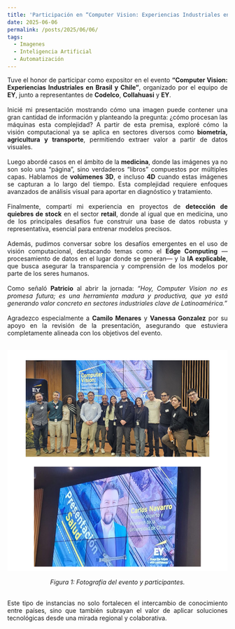 ```yaml
---
title: 'Participación en “Computer Vision: Experiencias Industriales en Brasil y Chile”'
date: 2025-06-06
permalink: /posts/2025/06/06/
tags:
  - Imagenes
  - Inteligencia Artificial
  - Automatización
---
```

<div style="text-align: justify;">Tuve el honor de participar como expositor en el evento <strong>“Computer Vision: Experiencias Industriales en Brasil y Chile”</strong>, organizado por el equipo de <strong>EY</strong>, junto a representantes de <strong>Codelco</strong>, <strong>Collahuasi</strong> y <strong>EY</strong>.</div>
<br>


<div style="text-align: justify;">Inicié mi presentación mostrando cómo una imagen puede contener una gran cantidad de información y planteando la pregunta: ¿cómo procesan las máquinas esta complejidad? A partir de esta premisa, exploré cómo la visión computacional ya se aplica en sectores diversos como <strong>biometría, agricultura y transporte</strong>, permitiendo extraer valor a partir de datos visuales.</div>
<br>

<div style="text-align: justify;">Luego abordé casos en el ámbito de la <strong>medicina</strong>, donde las imágenes ya no son solo una “página”, sino verdaderos “libros” compuestos por múltiples capas. Hablamos de <strong>volúmenes 3D</strong>, e incluso <strong>4D</strong> cuando estas imágenes se capturan a lo largo del tiempo. Esta complejidad requiere enfoques avanzados de análisis visual para aportar en diagnóstico y tratamiento.</div>
<br>

<div style="text-align: justify;">Finalmente, compartí mi experiencia en proyectos de <strong>detección de quiebres de stock</strong> en el sector <strong>retail</strong>, donde al igual que en medicina, uno de los principales desafíos fue construir una base de datos robusta y representativa, esencial para entrenar modelos precisos.</div>
<br>

<div style="text-align: justify;">Además, pudimos conversar sobre los desafíos emergentes en el uso de visión computacional, destacando temas como el <strong>Edge Computing</strong> —procesamiento de datos en el lugar donde se generan— y la <strong>IA explicable</strong>, que busca asegurar la transparencia y comprensión de los modelos por parte de los seres humanos.</div>
<br>

<div style="text-align: justify;">Como señaló <strong>Patricio</strong> al abrir la jornada: <em>“Hoy, Computer Vision no es promesa futura; es una herramienta madura y productiva, que ya está generando valor concreto en sectores industriales clave de Latinoamérica.”</em></div>
<br>

<div style="text-align: justify;">Agradezco especialmente a <strong>Camilo Menares</strong> y <strong>Vanessa Gonzalez</strong> por su apoyo en la revisión de la presentación, asegurando que estuviera completamente alineada con los objetivos del evento.</div>
<br>

<p align="center">
  <img src="/files/EY_CV.png" alt="Fotografía del evento y participantes.">
</p>
<p align="center">
  <em>Figura 1: Fotografía del evento y participantes.</em>
</p>
<br>

<div style="text-align: justify;">Este tipo de instancias no solo fortalecen el intercambio de conocimiento entre países, sino que también subrayan el valor de aplicar soluciones tecnológicas desde una mirada regional y colaborativa.</div>
